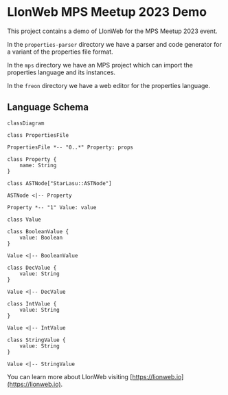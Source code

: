 # LIonWeb MPS Meetup 2023 Demo

This project contains a demo of LIonWeb for the MPS Meetup 2023 event.

In the `properties-parser` directory we have a parser and code generator for a variant of the properties file format.

In the `mps` directory we have an MPS project which can import the properties language and its instances.

In the `freon` directory we have a web editor for the properties language.

## Language Schema

```mermaid
classDiagram

class PropertiesFile

PropertiesFile *-- "0..*" Property: props 

class Property {
    name: String
}

class ASTNode["StarLasu::ASTNode"]

ASTNode <|-- Property

Property *-- "1" Value: value

class Value

class BooleanValue {
    value: Boolean
}

Value <|-- BooleanValue

class DecValue {
    value: String
}

Value <|-- DecValue

class IntValue {
    value: String
}

Value <|-- IntValue

class StringValue {
    value: String
}

Value <|-- StringValue
```

You can learn more about LIonWeb visiting [https://lionweb.io](https://lionweb.io).
